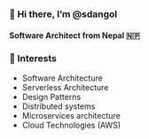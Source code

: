 ### 👋  Hi there, I’m @sdangol
#### Software Architect from Nepal 🇳🇵

### 🌱 Interests 

* Software Architecture
* Serverless Architecture
* Design Patterns
* Distributed systems
* Microservices architecture
* Cloud Technologies (AWS)
